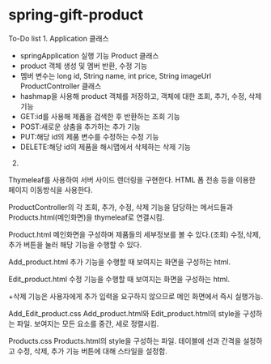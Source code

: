 # spring-gift-product

To-Do list
1.
Application 클래스
 - springApplication 실행 기능
Product 클래스
 - product 객체 생성 및 멤버 반환, 수정 기능
 - 멤버 변수는 long id, String name, int price, String imageUrl
ProductController 클래스
 - hashmap을 사용해 product 객체를 저장하고, 객체에 대한 조회, 추가, 수정, 삭제 기능
 - GET:id를 사용해 제품을 검색한 후 반환하는 조회 기능
 - POST:새로운 상춤을 추가하는 추가 기능
 - PUT:해당 id의 제품 변수를 수정하는 수정 기능
 - DELETE:해당 id의 제품을 해시맵에서 삭제하는 삭제 기능
2.
Thymeleaf를 사용하여 서버 사이드 렌더링을 구현한다.
HTML 폼 전송 등을 이용한 페이지 이동방식을 사용한다.

ProductController의 각 조회, 추가, 수정, 삭제 기능을 담당하는 메서드들과 Products.html(메인화면)을 thymeleaf로 연결시킴.

Product.html
메인화면을 구성하며 제품들의 세부정보를 볼 수 있다.(조회)
수정,삭제,추가 버튼을 눌러 해당 기능을 수행할 수 있다.

Add_product.html
추가 기능을 수행할 때 보여지는 화면을 구성하는 html.

Edit_product.html
수정 기능을 수행할 때 보여지는 화면을 구성하는 html.

+삭제 기능은 사용자에게 추가 입력을 요구하지 않으므로 메인 화면에서 즉시 실행가능.

Add_Edit_product.css
Add_product.html와 Edit_product.html의 style을 구성하는 파일.
보여지는 모든 요소를 중간, 세로 정렬시킴.

Products.css
Products.html의 style을 구성하는 파일.
테이블에 선과 간격을 설정하고 수정, 삭제, 추가 기능 버튼에 대해 스타일을 설정함.